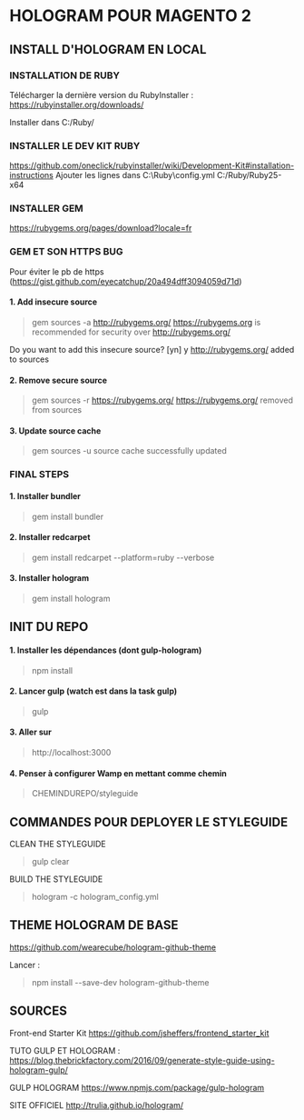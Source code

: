 # HOLOGRAM POUR MAGENTO 2

## INSTALL D'HOLOGRAM EN LOCAL

### INSTALLATION DE RUBY

Télécharger la dernière version du RubyInstaller : 
https://rubyinstaller.org/downloads/

Installer dans C:/Ruby/

### INSTALLER LE DEV KIT RUBY

https://github.com/oneclick/rubyinstaller/wiki/Development-Kit#installation-instructions
Ajouter les lignes dans C:\Ruby\config.yml
C:/Ruby/Ruby25-x64

### INSTALLER GEM
https://rubygems.org/pages/download?locale=fr

### GEM ET SON HTTPS BUG
Pour éviter le pb de https
(https://gist.github.com/eyecatchup/20a494dff3094059d71d)

#### 1. Add insecure source
> gem sources -a http://rubygems.org/
https://rubygems.org is recommended for security over http://rubygems.org/

Do you want to add this insecure source? [yn]  y
http://rubygems.org/ added to sources

#### 2. Remove secure source
> gem sources -r https://rubygems.org/
https://rubygems.org/ removed from sources

#### 3. Update source cache
> gem sources -u
source cache successfully updated


### FINAL STEPS
#### 1. Installer bundler
> gem install bundler

#### 2. Installer redcarpet
> gem install redcarpet --platform=ruby --verbose

#### 3. Installer hologram
> gem install hologram


## INIT DU REPO
#### 1. Installer les dépendances (dont gulp-hologram)
> npm install

#### 2. Lancer gulp (watch est dans la task gulp) 
> gulp

#### 3. Aller sur 
> http://localhost:3000

#### 4. Penser à configurer Wamp en mettant comme chemin 
> CHEMINDUREPO/styleguide


## COMMANDES POUR DEPLOYER LE STYLEGUIDE

CLEAN THE STYLEGUIDE
> gulp clear

BUILD THE STYLEGUIDE
> hologram -c hologram_config.yml



## THEME HOLOGRAM DE BASE
https://github.com/wearecube/hologram-github-theme

Lancer :
> npm install --save-dev hologram-github-theme


## SOURCES
Front-end Starter Kit
https://github.com/jsheffers/frontend_starter_kit

TUTO GULP ET HOLOGRAM :
https://blog.thebrickfactory.com/2016/09/generate-style-guide-using-hologram-gulp/

GULP HOLOGRAM
https://www.npmjs.com/package/gulp-hologram

SITE OFFICIEL
http://trulia.github.io/hologram/